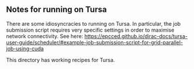 ## Notes for running on Tursa

There are some idiosyncracies to running on Tursa. In particular, the job submission script requires very specific settings in order to maximise network connectivity.
See here: https://epcced.github.io/dirac-docs/tursa-user-guide/scheduler/#example-job-submission-script-for-grid-parallel-job-using-cuda

This directory has working recipes for Tursa.
